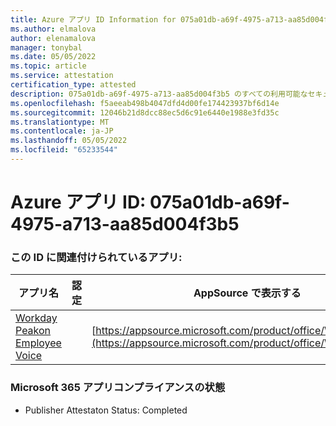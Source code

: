 ```yaml
---
title: Azure アプリ ID Information for 075a01db-a69f-4975-a713-aa85d004f3b5
ms.author: elmalova
author: elenamalova
manager: tonybal
ms.date: 05/05/2022
ms.topic: article
ms.service: attestation
certification_type: attested
description: 075a01db-a69f-4975-a713-aa85d004f3b5 のすべての利用可能なセキュリティとコンプライアンス情報。
ms.openlocfilehash: f5aeeab498b4047dfd4d00fe174423937bf6d14e
ms.sourcegitcommit: 12046b21d8dcc88ec5d6c91e6440e1988e3fd35c
ms.translationtype: MT
ms.contentlocale: ja-JP
ms.lasthandoff: 05/05/2022
ms.locfileid: "65233544"
---
```

# <a name="azure-app-id-075a01db-a69f-4975-a713-aa85d004f3b5"></a>Azure アプリ ID: 075a01db-a69f-4975-a713-aa85d004f3b5


### <a name="apps-associated-with-this-id"></a>この ID に関連付けられているアプリ:
| **アプリ名** | **認定** | **AppSource で表示する** |
|--------------|---------------|-----------------------|
| [Workday Peakon Employee Voice](../forward/WA200003453.md) |  | [https://appsource.microsoft.com/product/office/WA200003453](https://appsource.microsoft.com/product/office/WA200003453) |

### <a name="microsoft-365-app-compliance-status"></a>Microsoft 365 アプリコンプライアンスの状態
- Publisher Attestaton Status: Completed
